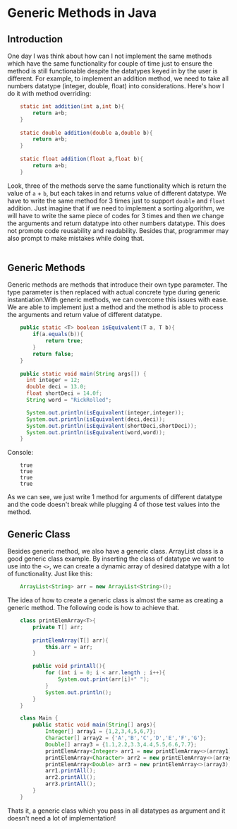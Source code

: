 # Generic Methods in Java
## Introduction
One day I was think about how can I not implement the same methods which have the same functionality for couple of time just to ensure the method is still functionable despite the datatypes keyed in by the user is different. For example, to implement an addition method, we need to take all numbers datatype (integer, double, float) into considerations. Here's how I do it with method overriding:
```java
    static int addition(int a,int b){
        return a+b;
    }
    
    static double addition(double a,double b){
        return a+b;
    }
    
    static float addition(float a,float b){
        return a+b;
    }
```
Look, three of the methods serve the same functionality which is return the value of `a` + `b`, but each takes in and returns value of different datatype. We have to write the same method for 3 times just to support `double` and `float` addition. Just imagine that if we need to implement a sorting algorithm, we will have to write the same piece of codes for 3 times and then we change the arguments and return datatype into other numbers datatype. This does not promote code reusability and readability. Besides that, programmer may also prompt to make mistakes while doing that.
<br><br>
## Generic Methods
Generic methods are methods that introduce their own type parameter. The type parameter is then replaced with actual concrete type during generic instantiation.With generic methods, we can overcome this issues with ease. We are able to implement just a method and the method is able to process the arguments and return value of different datatype.
```java
    public static <T> boolean isEquivalent(T a, T b){
        if(a.equals(b)){
            return true;
        }
        return false;
    }
    
    public static void main(String args[]) {
      int integer = 12;
      double deci = 13.0;
      float shortDeci = 14.0f;
      String word = "RickRolled";

      System.out.println(isEquivalent(integer,integer));
      System.out.println(isEquivalent(deci,deci));
      System.out.println(isEquivalent(shortDeci,shortDeci));
      System.out.println(isEquivalent(word,word));
    }
```
Console:
```
    true
    true
    true
    true
```
As we can see, we just write 1 method for arguments of different datatype and the code doesn't break while plugging 4 of those test values into the method.

## Generic Class
Besides generic method, we also have a generic class. ArrayList class is a good generic class example. By inserting the class of datatype we want to use into the `<>`, we can create a dynamic array of desired datatype with a lot of functionality. Just like this:
```java
    ArrayList<String> arr = new ArrayList<String>();
```
The idea of how to create a generic class is almost the same as creating a generic method. The following code is how to achieve that.
```java
    class printElemArray<T>{
        private T[] arr;
        
        printElemArray(T[] arr){
            this.arr = arr;
        }

        public void printAll(){
            for (int i = 0; i < arr.length ; i++){
                System.out.print(arr[i]+" ");
            }
            System.out.println();
        }
    }

    class Main {
        public static void main(String[] args){
            Integer[] array1 = {1,2,3,4,5,6,7};
            Character[] array2 = {'A','B','C','D','E','F','G'};
            Double[] array3 = {1.1,2.2,3.3,4.4,5.5,6.6,7.7};
            printElemArray<Integer> arr1 = new printElemArray<>(array1);
            printElemArray<Character> arr2 = new printElemArray<>(array2);
            printElemArray<Double> arr3 = new printElemArray<>(array3);
            arr1.printAll();
            arr2.printAll();
            arr3.printAll();
        }
    }
```
Thats it, a generic class which you pass in all datatypes as argument and it doesn't need a lot of implementation!
